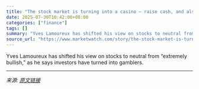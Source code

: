 ```yaml
---
title: "The stock market is turning into a casino — raise cash, and also buy this AI company, says strategist"
date: 2025-07-30T10:42:00+08:00
categories: ["finance"]
tags: []
summary: "Yves Lamoureux has shifted his view on stocks to neutral from “extremely bullish,” as he says investors have turned into gamblers."
source_url: "https://www.marketwatch.com/story/the-stock-market-is-turning-into-a-casino-raise-cash-and-also-buy-this-ai-company-says-strategist-5f7b7386?mod=mw_rss_topstories"
---
```


Yves Lamoureux has shifted his view on stocks to neutral from “extremely bullish,” as he says investors have turned into gamblers.

---

*来源: [原文链接](https://www.marketwatch.com/story/the-stock-market-is-turning-into-a-casino-raise-cash-and-also-buy-this-ai-company-says-strategist-5f7b7386?mod=mw_rss_topstories)*
